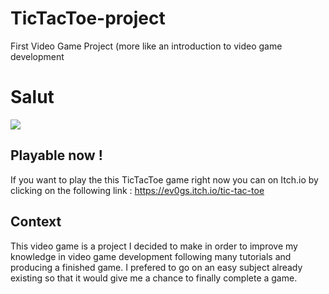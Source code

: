 # TicTacToe-project
First Video Game Project (more like an introduction to video game development

<p align="center">
  <h1>Salut</h1>
  <img src="[http://some_place.com/image.png](https://user-images.githubusercontent.com/93186642/226018315-fde0a0b0-0a83-44ae-9eaa-7a4a6f82dcc2.png)" />
</p>

## Playable now !
If you want to play the this TicTacToe game right now you can on Itch.io by clicking on the following link : https://ev0gs.itch.io/tic-tac-toe

## Context
This video game is a project I decided to make in order to improve my knowledge in video game development following many tutorials and producing a finished game. I prefered to go on an easy subject already existing so that it would give me a chance to finally complete a game.
